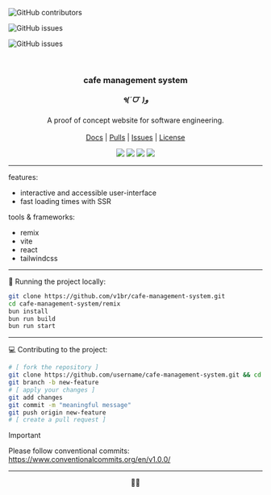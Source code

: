 <!-- Shields.io badges -->
![GitHub contributors](https://img.shields.io/github/contributors/v1br/cafe-management-system?style=flat-square&color=black)

![GitHub issues](https://img.shields.io/github/issues-pr/v1br/cafe-management-system?style=flat-square&color=black)

![GitHub issues](https://img.shields.io/github/issues/v1br/cafe-management-system?style=flat-square&color=black)

<!-- MAIN SECTION -->
<br />
<p align="center">

  <h3 align="center">cafe management system</h3>
  <h5 align="center">٩(ˊᗜˋ )و</h5>

  <p align="center">
    A proof of concept website for software engineering.<br />
    <br />
    <a href="https://github.com/v1br/cafe-management-system/">Docs</a>
    |
    <a href="https://github.com/v1br/cafe-management-system/pulls">Pulls</a>
    |
    <a href="https://github.com/v1br/cafe-management-system/issues">Issues</a>
    |
    <a href="https://github.com/v1br/cafe-management-system?tab=MIT-1-ov-file">License</a>
  </p>

  <p align="center">
    <img src="https://img.shields.io/badge/remix-292929?logo=remix">
    <img src="https://img.shields.io/badge/vite-292929?logo=vite">
    <img src="https://img.shields.io/badge/react-292929?logo=react">
    <img src="https://img.shields.io/badge/tailwindcss-292929?logo=tailwindcss">
  </p>
</p>

---

features:
- interactive and accessible user-interface
- fast loading times with SSR

tools & frameworks:
- remix
- vite
- react
- tailwindcss

---

📂 Running the project locally:

```bash
git clone https://github.com/v1br/cafe-management-system.git
cd cafe-management-system/remix
bun install
bun run build
bun run start
```

---

💻 Contributing to the project:

```bash
# [ fork the repository ]
git clone https://github.com/username/cafe-management-system.git && cd cafe-management-system
git branch -b new-feature
# [ apply your changes ]
git add changes
git commit -m "meaningful message"
git push origin new-feature
# [ create a pull request ]
```
> [!IMPORTANT]
> Please follow conventional commits: https://www.conventionalcommits.org/en/v1.0.0/

---

<p align="center">🥕🐇</p>

